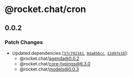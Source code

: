 # @rocket.chat/cron

## 0.0.2

### Patch Changes

- Updated dependencies [[`37c792161`](https://github.com/RocketChat/Rocket.Chat/commit/37c792161f756c712a4203f36a3e056bfb323258), [`9da856cc`](https://github.com/RocketChat/Rocket.Chat/commit/9da856cc67e0264db4c39ce5324f961fa0906779), [`12d97e16`](https://github.com/RocketChat/Rocket.Chat/commit/12d97e16c2e12639944d35a4c59c0edba1fb5d2f)]:
  - @rocket.chat/agenda@0.0.2
  - @rocket.chat/core-typings@6.3.0
  - @rocket.chat/models@0.0.3
